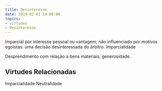 ```yaml
---
title: Desinteresse
date: 2019-02-01 19:00:00
topics: 
- virtudes
- desinteresse
---
```


Imparcial por interesse pessoal ou vantagem; não influenciado por motivos
egoístas: uma decisão desinteressada do árbitro. Imparcialidade

Desprendimento com relação a bens materiais; generosidade.

## Virtudes Relacionadas
Imparcialidade
Neutralidade
